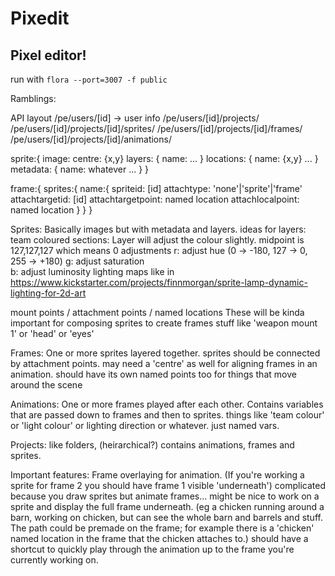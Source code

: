 Pixedit
====

Pixel editor!
-------------

run with `flora --port=3007 -f public`




Ramblings:

API layout
/pe/users/[id] -> user info
/pe/users/[id]/projects/
/pe/users/[id]/projects/[id]/sprites/
/pe/users/[id]/projects/[id]/frames/
/pe/users/[id]/projects/[id]/animations/

sprite:{
  image: <base64>
  centre: {x,y}
  layers: {
    name: <base64>
    ...
  }
  locations: {
    name: {x,y}
    ...
  }
  metadata: {
    name: whatever
    ...
  }
}

frame:{
  sprites:{
    name:{
      spriteid: [id]
      attachtype: 'none'|'sprite'|'frame'
      attachtargetid: [id]
      attachtargetpoint: named location
      attachlocalpoint: named location
    }
  }
}


Sprites: Basically images but with metadata and layers.
  ideas for layers: 
    team coloured sections:
      Layer will adjust the colour slightly. midpoint is 127,127,127 which means 0 adjustments
      r: adjust hue (0 -> -180, 127 -> 0, 255 -> +180)
      g: adjust saturation      
      b: adjust luminosity
    lighting maps like in https://www.kickstarter.com/projects/finnmorgan/sprite-lamp-dynamic-lighting-for-2d-art

  mount points / attachment points / named locations
    These will be kinda important for composing sprites to create frames
    stuff like 'weapon mount 1' or 'head' or 'eyes'

Frames: One or more sprites layered together. 
  sprites should be connected by attachment points.
  may need a 'centre' as well for aligning frames in an animation.
  should have its own named points too for things that move around the scene


Animations: One or more frames played after each other.
  Contains variables that are passed down to frames and then to sprites.
  things like 'team colour'
  or 'light colour'
  or lighting direction or whatever. just named vars.

Projects: like folders, (heirarchical?) contains animations, frames and sprites.



Important features:
Frame overlaying for animation. 
  (If you're working a sprite for frame 2 you should have frame 1 visible 'underneath')
  complicated because you draw sprites but animate frames...
  might be nice to work on a sprite and display the full frame underneath.
    (eg a chicken running around a barn, working on chicken, but can see the
     whole barn and barrels and stuff. The path could be premade on the frame; 
     for example there is a 'chicken' named location in the frame that the chicken
     attaches to.)
  should have a shortcut to quickly play through the animation up to the frame you're
  currently working on.

